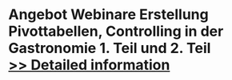 # Angebot Webinare Erstellung Pivottabellen, Controlling in der Gastronomie 1. Teil und 2. Teil<br />[>> Detailed information](https://secure.shareit.com/shareit/product.html?productid=300589126&affiliateid=200057808)